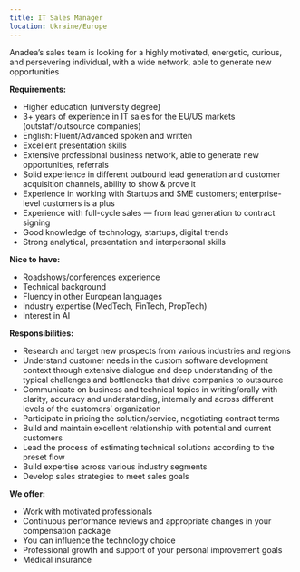```yaml
---
title: IT Sales Manager
location: Ukraine/Europe
---
```

Anadea’s sales team is looking for a highly motivated, energetic, curious, and persevering individual, with a wide network, able to generate new opportunities

**Requirements:**

* Higher education (university degree)
* 3+ years of experience in IT sales for the EU/US markets (outstaff/outsource companies)
* English: Fluent/Advanced spoken and written 
* Excellent presentation skills
* Extensive professional business network, able to generate new opportunities, referrals
* Solid experience in different outbound lead generation and customer acquisition channels, ability to show & prove it
* Experience in working with Startups and SME customers; enterprise-level customers is a plus
* Experience with full-cycle sales — from lead generation to contract signing
* Good knowledge of technology, startups, digital trends
* Strong analytical, presentation and interpersonal skills

**Nice to have:**

* Roadshows/conferences experience 
* Technical background
* Fluency in other European languages
* Industry expertise (MedTech, FinTech, PropTech)
* Interest in AI

**Responsibilities:**

* Research and target new prospects from various industries and regions
* Understand customer needs in the custom software development context through extensive dialogue and deep understanding of the typical challenges and bottlenecks that drive companies to outsource
* Communicate on business and technical topics in writing/orally with clarity, accuracy and understanding, internally and across different levels of the customers’ organization
* Participate in pricing the solution/service, negotiating contract terms
* Build and maintain excellent relationship with potential and current customers
* Lead the process of estimating technical solutions according to the preset flow
* Build expertise across various industry segments
* Develop sales strategies to meet sales goals

**W﻿e offer:**

* Work with motivated professionals
* Continuous performance reviews and appropriate changes in your compensation package
* You can influence the technology choice
* Professional growth and support of your personal improvement goals
* Medical insurance